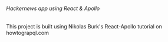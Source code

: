 ###### Hackernews app using React & Apollo
This project is built using Nikolas Burk's React-Apollo tutorial on howtograpql.com